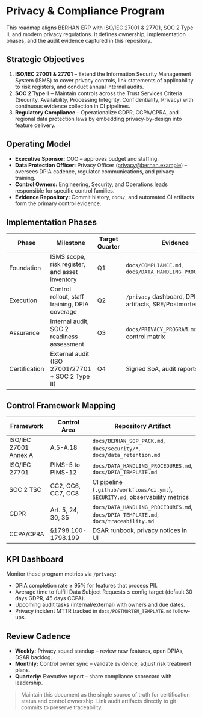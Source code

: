 # Privacy & Compliance Program

This roadmap aligns BERHAN ERP with ISO/IEC 27001 & 27701, SOC 2 Type II, and modern privacy regulations. It defines ownership, implementation phases, and the audit evidence captured in this repository.

## Strategic Objectives

1. **ISO/IEC 27001 & 27701** – Extend the Information Security Management System (ISMS) to cover privacy controls, link statements of applicability to risk registers, and conduct annual internal audits.
2. **SOC 2 Type II** – Maintain controls across the Trust Services Criteria (Security, Availability, Processing Integrity, Confidentiality, Privacy) with continuous evidence collection in CI pipelines.
3. **Regulatory Compliance** – Operationalize GDPR, CCPA/CPRA, and regional data protection laws by embedding privacy-by-design into feature delivery.

## Operating Model

- **Executive Sponsor:** COO – approves budget and staffing.
- **Data Protection Officer:** Privacy Officer (privacy@berhan.example) – oversees DPIA cadence, regulator communications, and privacy training.
- **Control Owners:** Engineering, Security, and Operations leads responsible for specific control families.
- **Evidence Repository:** Commit history, `docs/`, and automated CI artifacts form the primary control evidence.

## Implementation Phases

| Phase | Milestone | Target Quarter | Evidence |
| --- | --- | --- | --- |
| Foundation | ISMS scope, risk register, and asset inventory | Q1 | `docs/COMPLIANCE.md`, `docs/DATA_HANDLING_PROCEDURES.md` |
| Execution | Control rollout, staff training, DPIA coverage | Q2 | `/privacy` dashboard, DPIA artifacts, SRE/Postmortem docs |
| Assurance | Internal audit, SOC 2 readiness assessment | Q3 | `docs/PRIVACY_PROGRAM.md`, SOC 2 control matrix |
| Certification | External audit (ISO 27001/27701 + SOC 2 Type II) | Q4 | Signed SoA, audit reports |

## Control Framework Mapping

| Framework | Control Area | Repository Artifact |
| --- | --- | --- |
| ISO/IEC 27001 Annex A | A.5-A.18 | `docs/BERHAN_SOP_PACK.md`, `docs/security/*`, `docs/data_retention.md` |
| ISO/IEC 27701 | PIMS-5 to PIMS-12 | `docs/DATA_HANDLING_PROCEDURES.md`, `docs/DPIA_TEMPLATE.md` |
| SOC 2 TSC | CC2, CC6, CC7, CC8 | CI pipeline (`.github/workflows/ci.yml`), `SECURITY.md`, observability metrics |
| GDPR | Art. 5, 24, 30, 35 | `docs/DATA_HANDLING_PROCEDURES.md`, `docs/DPIA_TEMPLATE.md`, `docs/traceability.md` |
| CCPA/CPRA | §1798.100-1798.199 | DSAR runbook, privacy notices in UI |

## KPI Dashboard

Monitor these program metrics via `/privacy`:

- DPIA completion rate ≥ 95% for features that process PII.
- Average time to fulfill Data Subject Requests ≤ config target (default 30 days GDPR, 45 days CCPA).
- Upcoming audit tasks (internal/external) with owners and due dates.
- Privacy incident MTTR tracked in `docs/POSTMORTEM_TEMPLATE.md` follow-ups.

## Review Cadence

- **Weekly:** Privacy squad standup – review new features, open DPIAs, DSAR backlog.
- **Monthly:** Control owner sync – validate evidence, adjust risk treatment plans.
- **Quarterly:** Executive report – share compliance scorecard with leadership.

> Maintain this document as the single source of truth for certification status and control ownership. Link audit artifacts directly to git commits to preserve traceability.
